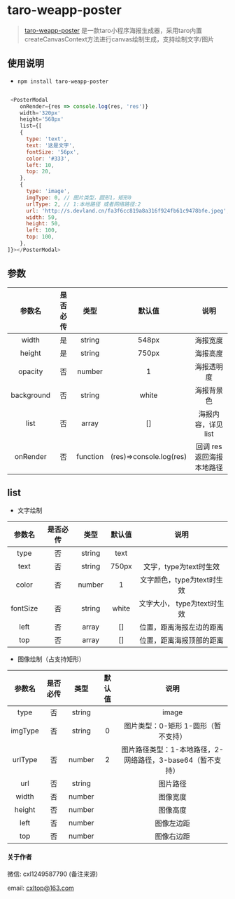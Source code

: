 # taro-weapp-poster

> [taro-weapp-poster](https://github.com/Clycheng/taro-weapp-poster) 是一款taro小程序海报生成器，采用taro内置createCanvasContext方法进行canvas绘制生成，支持绘制文字/图片


## 使用说明

- `npm install taro-weapp-poster`

``` javascript

 <PosterModal
    onRender={res => console.log(res, 'res')}
    width='320px'
    height='568px'
    list={[
    {
      type: 'text',
      text: '这是文字',
      fontSize: '56px',
      color: '#333',
      left: 10,
      top: 20,
    },
    {
      type: 'image',
      imgType: 0, // 图片类型，圆形1，矩形0
      urlType: 2, // 1:本地路径 或者网络路径:2
      url: 'http://s.devland.cn/fa3f6cc819a8a316f924fb61c9478bfe.jpeg',
      width: 50,
      height: 50,
      left: 100,
      top: 100,
    },
]}></PosterModal>

```


## 参数

|  参数名   | 是否必传  | 类型 | 默认值| 说明 |
|  :----:  | :----:  | :----: |  :----:  |  :----:  |
| width  | 是 | string | 548px  | 海报宽度 |
| height  | 是 | string | 750px | 海报高度 |
| opacity  | 否 | number | 1 | 海报透明度|
| background  | 否 | string | white | 海报背景色 |
| list | 否| array | [] |海报内容，详见list|
| onRender  | 否 | function | (res)=>console.log(res) | 回调 res返回海报本地路径|



## list
- 文字绘制


|  参数名   | 是否必传  | 类型 | 默认值| 说明 |
|  :----:  | :----:  | :----: |  :----:  |  :----:  |
| type  | 否 | string | text|   | 元素类型 |
| text  | 否 | string | 750px | 文字，type为text时生效 |
| color  | 否 | number | 1 | 文字颜色，type为text时生效|
| fontSize  | 否 | string | white | 文字大小， type为text时生效 |
| left | 否| array | [] |位置，距离海报左边的距离|
| top | 否| array | [] |位置，距离海报顶部的距离|


- 图像绘制（占支持矩形）


|  参数名   | 是否必传  | 类型 | 默认值| 说明 |
|  :----:  | :----:  | :----: |  :----:  |  :----:  |
| type  | 否 | string | | image  | 元素类型 |
| imgType  | 否 | string | 0 | 图片类型：0-矩形  1-圆形（暂不支持） |
| urlType  | 否 | number | 2 | 图片路径类型：1-本地路径，2-网络路径，3-base64（暂不支持）|
| url  | 否 | string |  | 图片路径|
| width | 否| number |  |图像宽度|
| height | 否| number |  |图像高度|
| left | 否| number |  |图像左边距|
| top | 否| number |  |图像右边距|


####  关于作者

微信: cxl1249587790 (备注来源)

email: cxltop@163.com



